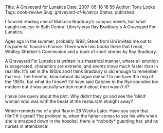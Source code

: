 Title: A Graveyard for Lunatics
Date: 2007-06-16 16:59
Author: Tony Locke
Tags: book-review
Slug: graveyard-of-lunatics
Status: published

I fancied reading one of Malcolm Bradbury's campus novels, but what caught my eye in Bath Central Library was Ray Bradbury's A Graveyard For Lunatics.  
  
Ages ago in the summer, probably 1992, Steve from Uni invited me out to his parents' house in France. There were two books there that I read, Whitley Strieber's Communion and a book of short stories by Ray Bradbury.  
  
A Graveyard For Lunatics is written in a theatrical manner, where all emotion is exagerated, characters are extreme, and events move much faster than in real life. It's set in the 1950s and I think Bradbury is old enough to remember that era. The frenetic, knockabout dialogue doesn't to me have the ring of the 1950s, but what do I know? I'd have said Catcher in the Rye sounded too modern but it was actually written round about then wasn't it?  
  
I have one query about the plot. Why didn't they go and see the 'blind' woman who was with the beast at the restaurant straight away?  
  
Which reminds me of a plot flaw in 28 Weeks Later. Have you seen that film? It's great! The problem is, when the father comes to see his wife when she is strapped down in the hospital, there is \*nobody\* guarding her, and no nurses in attendance!

